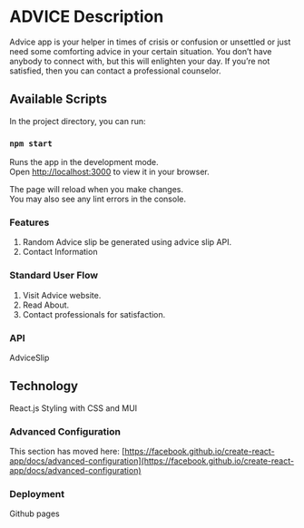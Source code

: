 # ADVICE Description
Advice app is your helper in times of crisis or confusion or unsettled or just need some comforting advice in your certain situation. You don’t have anybody to connect with, but this will enlighten your day. If you’re not satisfied, then you can contact a professional counselor.

## Available Scripts

In the project directory, you can run:

### `npm start`

Runs the app in the development mode.\
Open [http://localhost:3000](http://localhost:3000) to view it in your browser.

The page will reload when you make changes.\
You may also see any lint errors in the console.

### Features
1.	Random Advice slip be generated using advice slip API.
2.	Contact Information

### Standard User Flow
1.	Visit Advice website.
2.	Read About.
3.	Contact professionals for satisfaction.

### API
AdviceSlip

## Technology
React.js
Styling with CSS and MUI

### Advanced Configuration

This section has moved here: [https://facebook.github.io/create-react-app/docs/advanced-configuration](https://facebook.github.io/create-react-app/docs/advanced-configuration)

### Deployment
Github pages
